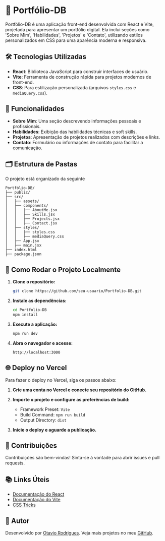 # 📂 Portfólio-DB

Portfólio-DB é uma aplicação front-end desenvolvida com React e Vite, projetada para apresentar um portfólio digital. Ela inclui seções como 'Sobre Mim', 'Habilidades', 'Projetos' e 'Contato', utilizando estilos personalizados em CSS para uma aparência moderna e responsiva.

## 🛠️ Tecnologias Utilizadas

- **React**: Biblioteca JavaScript para construir interfaces de usuário.
- **Vite**: Ferramenta de construção rápida para projetos modernos de front-end.
- **CSS**: Para estilização personalizada (arquivos `styles.css` e `mediaQuery.css`).

## 🌟 Funcionalidades

- **Sobre Mim**: Uma seção descrevendo informações pessoais e profissionais.
- **Habilidades**: Exibição das habilidades técnicas e soft skills.
- **Projetos**: Apresentação de projetos realizados com descrições e links.
- **Contato**: Formulário ou informações de contato para facilitar a comunicação.

## 🗂️ Estrutura de Pastas

O projeto está organizado da seguinte 
 ```
Portfólio-DB/
├── public/
├── src/
│   ├── assets/
│   ├── components/
│   │   ├── AboutMe.jsx
│   │   ├── Skills.jsx
│   │   ├── Projects.jsx
│   │   ├── Contact.jsx
│   ├── styles/
│   │   ├── styles.css
│   │   ├── mediaQuery.css
│   ├── App.jsx
│   ├── main.jsx
├── index.html
├── package.json
 ```


## 🚀 Como Rodar o Projeto Localmente

1. **Clone o repositório:**
    ```bash
    git clone https://github.com/seu-usuario/Portfolio-DB.git
    ```

2. **Instale as dependências:**
    ```bash
    cd Portfolio-DB
    npm install
    ```

3. **Execute a aplicação:**
    ```bash
    npm run dev
    ```

4. **Abra o navegador e acesse:**
    ```
    http://localhost:3000
    ```

## 🌐 Deploy no Vercel

Para fazer o deploy no Vercel, siga os passos abaixo:

1. **Crie uma conta no Vercel e conecte seu repositório do GitHub.**
2. **Importe o projeto e configure as preferências de build:**
   - Framework Preset: `Vite`
   - Build Command: `npm run build`
   - Output Directory: `dist`

3. **Inicie o deploy e aguarde a publicação.**

## 🤝 Contribuições

Contribuições são bem-vindas! Sinta-se à vontade para abrir issues e pull requests.

## 📚 Links Úteis

- [Documentação do React](https://reactjs.org/docs/getting-started.html)
- [Documentação do Vite](https://vitejs.dev/guide/)
- [CSS Tricks](https://css-tricks.com/)

## 👤 Autor

Desenvolvido por [Otavio Rodrigues](https://www.linkedin.com/in/otavio-rosa-rodrigues/). 
Veja mais projetos no meu [GitHub](https://github.com/OtavioRdR).

